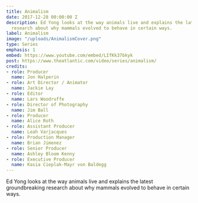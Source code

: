 ```yaml
---
title: Animalism
date: 2017-12-28 00:00:00 Z
description: Ed Yong looks at the way animals live and explains the latest groundbreaking
  research about why mammals evolved to behave in certain ways.
label: Animalism
image: "/uploads/AnimalismCover.png"
type: Series
emphasis: 1
embed: https://www.youtube.com/embed/LIfKk37bkyk
post: https://www.theatlantic.com/video/series/animalism/
credits:
- role: Producer
  name: Jon Halperin
- role: Art Director / Animator
  name: Jackie Lay
- role: Editor
  name: Lars Woodruffe
- role: Director of Photography
  name: Jim Ball
- role: Producer
  name: Alice Roth
- role: Assistant Producer
  name: Leah Varjacques
- role: Production Manager
  name: Brian Jimenez
- role: Senior Producer
  name: Ashley Bloom Kenny
- role: Executive Producer
  name: Kasia Cieplak-Mayr von Baldegg
---
```


Ed Yong looks at the way animals live and explains the latest groundbreaking research about why mammals evolved to behave in certain ways.